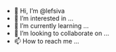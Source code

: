 - 👋 Hi, I’m @lefsiva
- 👀 I’m interested in ...
- 🌱 I’m currently learning ...
- 💞️ I’m looking to collaborate on ...
- 📫 How to reach me ...

<!---
lefsiva/lefsiva is a ✨ special ✨ repository because its `README.md` (this file) appears on your GitHub profile.
You can click the Preview link to take a look at your changes.
--->

